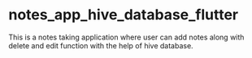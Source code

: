 # notes_app_hive_database_flutter
 This is a notes taking application where user can add notes along with delete and edit function with the help of hive database.
